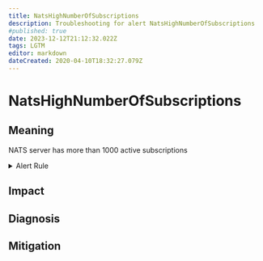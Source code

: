 ```yaml
---
title: NatsHighNumberOfSubscriptions
description: Troubleshooting for alert NatsHighNumberOfSubscriptions
#published: true
date: 2023-12-12T21:12:32.022Z
tags: LGTM
editor: markdown
dateCreated: 2020-04-10T18:32:27.079Z
---
```


# NatsHighNumberOfSubscriptions

## Meaning
[//]: # "Short paragraph that explains what the alert means"
NATS server has more than 1000 active subscriptions

<details>
  <summary>Alert Rule</summary>

  ```yaml
alert: NatsHighNumberOfSubscriptions
expr: gnatsd_connz_subscriptions > 1000
for: 5m
labels:
    severity: warning
annotations:
    summary: Nats high number of subscriptions (instance {{ $labels.instance }})
    description: |-
        NATS server has more than 1000 active subscriptions
          VALUE = {{ $value }}
          LABELS = {{ $labels }}
    runbook: https://github.com/srerun/prometheus-alerts/content/runbooks/NatsHighNumberOfSubscriptions

  ```
</details>


## Impact
[//]: # "What could / will happen if the alert is not addressed"



## Diagnosis
[//]: # "Steps to take to identify the cause of the problem"



## Mitigation
[//]: # "The steps necessary to resolve the alert"
